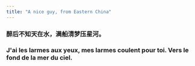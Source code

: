 ```yaml
---
title: "A nice guy, from Eastern China"
---
```


### 醉后不知天在水，满船清梦压星河。
### J'ai les larmes aux yeux, mes larmes coulent pour toi. Vers le fond de la mer du ciel.
